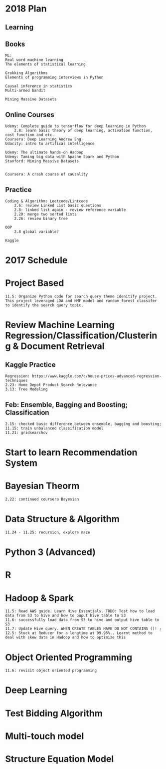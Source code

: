 # 2018 Plan

## Learning 


## Books
    ML: 
    Real word machine learning
    The elements of statistical learning
    
    Grokking Algorithms
    Elements of programming interviews in Python
    
    Causal inference in statistics
    Multi-armed bandit
    
    Mining Massive Datasets
    
    
    

     

## Online Courses
    Udemy: Complete guide to tensorflow for deep learning in Python
        2.8: learn basic theory of deep learning, activation function, cost function and etc. 
    Coursera: Deep Learning Andrew Eng
    Udacity: intro to artifical intelligence
    
    Udemy: The ultimate hands-on Hadoop
    Udemy: Taming big data with Apache Spark and Python
    Stanford: Mining Massive Datasets
   
    
    Coursera: A crash course of causality
    
## Practice
    Coding & Algorithm: Leetcode/Lintcode
        2.6: review Linked List basic questions
        2.8: linked list again - review reference variable 
        2.20: merge two sorted lists
        2.26: review binary tree 
    
    OOP
        2.8 global variable?
    
    Kaggle
    

# 2017 Schedule
# Project Based
    11.5: Organize Python code for search query theme idenitify project. This project leveraged LDA and NMF model and random forest classifer to identify the search query topic.  
# Review Machine Learning Regression/Classification/Clustering & Document Retrieval
## Kaggle Practice 
    Regression: https://www.kaggle.com/c/house-prices-advanced-regression-techniques
    2.23: Home Depot Product Search Relevance
    3.13: Tree Modeling
    
## Feb: Ensemble, Bagging and Boosting; Classification
    2.15: checked basic difference between ensemble, bagging and boosting; 
    11.15: train unbalanced classification model
    11.21: gridsearchcv

# Start to learn Recommendation System
# Bayesian Theorm 
    2.22: continued coursera Bayesian 
# Data Structure & Algorithm 
    11.24 - 11.25: recursion, explore maze
# Python 3 (Advanced)
# R 
# Hadoop & Spark
    11.5: Read AWS guide. Learn Hive Essentials. TODO: Test how to load data from S3 to hive and how to ouput hive table to S3
    11.6: successfully load data from S3 to hive and output hive table to S3
    11.7: Update Hive query. WHEN CREATE TABLES HAVE DO NOT CONTAINS ()! ; 
    12.5: Stuck at Reducer for a longtime at 99.95%.. Learnt method to deal with skew data in Hadoop and how to optimize this
# Object Oriented Programming
    11.6: revisit object oriented programming
# Deep Learning
# Test Bidding Algorithm 
# Multi-touch model
# Structure Equation Model

